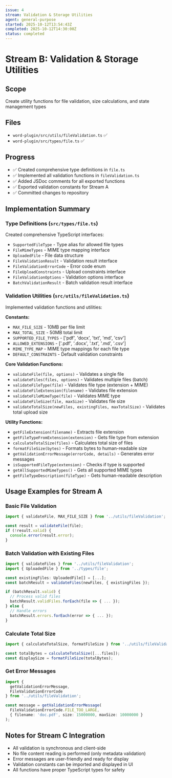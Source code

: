 ```yaml
---
issue: 4
stream: Validation & Storage Utilities
agent: general-purpose
started: 2025-10-12T13:54:43Z
completed: 2025-10-12T14:30:00Z
status: completed
---
```


# Stream B: Validation & Storage Utilities

## Scope
Create utility functions for file validation, size calculations, and state management types

## Files
- `word-plugin/src/utils/fileValidation.ts` ✅
- `word-plugin/src/types/file.ts` ✅

## Progress
- ✅ Created comprehensive type definitions in `file.ts`
- ✅ Implemented all validation functions in `fileValidation.ts`
- ✅ Added JSDoc comments for all exported functions
- ✅ Exported validation constants for Stream A
- ✅ Committed changes to repository

## Implementation Summary

### Type Definitions (`src/types/file.ts`)
Created comprehensive TypeScript interfaces:
- `SupportedFileType` - Type alias for allowed file types
- `FileMimeTypes` - MIME type mapping interface
- `UploadedFile` - File data structure
- `FileValidationResult` - Validation result interface
- `FileValidationErrorCode` - Error code enum
- `FileUploadConstraints` - Upload constraints interface
- `FileValidationOptions` - Validation options interface
- `BatchValidationResult` - Batch validation result interface

### Validation Utilities (`src/utils/fileValidation.ts`)
Implemented validation functions and utilities:

**Constants:**
- `MAX_FILE_SIZE` - 10MB per file limit
- `MAX_TOTAL_SIZE` - 50MB total limit
- `SUPPORTED_FILE_TYPES` - ['pdf', 'docx', 'txt', 'md', 'csv']
- `ALLOWED_EXTENSIONS` - ['.pdf', '.docx', '.txt', '.md', '.csv']
- `MIME_TYPE_MAP` - MIME type mappings for each file type
- `DEFAULT_CONSTRAINTS` - Default validation constraints

**Core Validation Functions:**
- `validateFile(file, options)` - Validates a single file
- `validateFiles(files, options)` - Validates multiple files (batch)
- `validateFileType(file)` - Validates file type (extension + MIME)
- `validateFileExtension(filename)` - Validates file extension
- `validateFileMimeType(file)` - Validates MIME type
- `validateFileSize(file, maxSize)` - Validates file size
- `validateTotalSize(newFiles, existingFiles, maxTotalSize)` - Validates total upload size

**Utility Functions:**
- `getFileExtension(filename)` - Extracts file extension
- `getFileTypeFromExtension(extension)` - Gets file type from extension
- `calculateTotalSize(files)` - Calculates total size of files
- `formatFileSize(bytes)` - Formats bytes to human-readable size
- `getValidationErrorMessage(errorCode, details)` - Generates error messages
- `isSupportedFileType(extension)` - Checks if type is supported
- `getAllSupportedMimeTypes()` - Gets all supported MIME types
- `getFileTypeDescription(fileType)` - Gets human-readable description

## Usage Examples for Stream A

### Basic File Validation
```typescript
import { validateFile, MAX_FILE_SIZE } from '../utils/fileValidation';

const result = validateFile(file);
if (!result.valid) {
  console.error(result.error);
}
```

### Batch Validation with Existing Files
```typescript
import { validateFiles } from '../utils/fileValidation';
import { UploadedFile } from '../types/file';

const existingFiles: UploadedFile[] = [...];
const batchResult = validateFiles(newFiles, { existingFiles });

if (batchResult.valid) {
  // Process valid files
  batchResult.validFiles.forEach(file => { ... });
} else {
  // Handle errors
  batchResult.errors.forEach(error => { ... });
}
```

### Calculate Total Size
```typescript
import { calculateTotalSize, formatFileSize } from '../utils/fileValidation';

const totalBytes = calculateTotalSize([...files]);
const displaySize = formatFileSize(totalBytes);
```

### Get Error Messages
```typescript
import {
  getValidationErrorMessage,
  FileValidationErrorCode
} from '../utils/fileValidation';

const message = getValidationErrorMessage(
  FileValidationErrorCode.FILE_TOO_LARGE,
  { filename: 'doc.pdf', size: 15000000, maxSize: 10000000 }
);
```

## Notes for Stream C Integration
- All validation is synchronous and client-side
- No file content reading is performed (only metadata validation)
- Error messages are user-friendly and ready for display
- Validation constants can be imported and displayed in UI
- All functions have proper TypeScript types for safety
